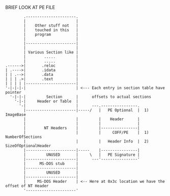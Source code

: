 
BRIEF LOOK AT PE FILE

            .----------------------.
            |                      |
            |    Other stuff not   |
            |    touched in this   |
            |    program           |
            |                      |
            |----------------------|
            |                      |
            | Various Section like |
            |        .....         |
            |        .....         |
    .------>|       .reloc         |
    | .---->|       .idata         |
    | | .-->|       .data          |
    | | | .>|       .text          |
    | | | | |----------------------|
    '-|-|-|-|                      | <--- Each entry in section table have pointer
      '-|-|-|         Section      |      offsets to actual sections
        '-|-|     Header or Table  |
          '-|                      |      ---.----------------.
            |----------------------|-----/   |   PE Optional  |  1) ImageBase
            |                      |         |    Header      |
            |                      |         |                |
            |        NT Headers    |         |----------------|
            |                      |         |     COFF/PE    |  1) NumberOfSections
            |                      |         |   Header Info  |  2) SizeOfOptionalHeader
            |----------------------|-----    |----------------|
            |         UNUSED       |     \   |   PE Signature |
            |----------------------|      ---'----------------'
            |      MS-DOS stub     |
            |----------------------|
            |         UNUSED       |
            |----------------------|
            |     MS-DOS Header    | <-- Here at 0x3c location we have the offset of NT Header
            '----------------------'

